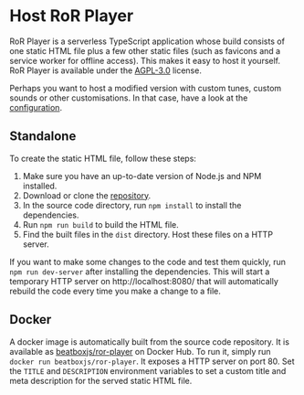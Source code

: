 # Host RoR Player

RoR Player is a serverless TypeScript application whose build consists of one static HTML file plus a few other static files (such as favicons and a service worker for offline access). This makes it easy to host it yourself. RoR Player is available under the [AGPL-3.0](https://www.gnu.org/licenses/agpl-3.0.en.html) license.

Perhaps you want to host a modified version with custom tunes, custom sounds or other customisations. In that case, have a look at the [configuration](./config.md).


## Standalone

To create the static HTML file, follow these steps:
1. Make sure you have an up-to-date version of Node.js and NPM installed.
2. Download or clone the [repository](https://github.com/beatboxjs/ror-player).
3. In the source code directory, run `npm install` to install the dependencies.
4. Run `npm run build` to build the HTML file.
5. Find the built files in the `dist` directory. Host these files on a HTTP server.

If you want to make some changes to the code and test them quickly, run `npm run dev-server` after installing the dependencies. This will start a temporary HTTP server on http://localhost:8080/ that will automatically rebuild the code every time you make a change to a file.


## Docker

A docker image is automatically built from the source code repository. It is available as [beatboxjs/ror-player](https://hub.docker.com/r/beatboxjs/ror-player) on Docker Hub. To run it, simply run `docker run beatboxjs/ror-player`. It exposes a HTTP server on port 80. Set the `TITLE` and `DESCRIPTION` environment variables to set a custom title and meta description for the served static HTML file.
